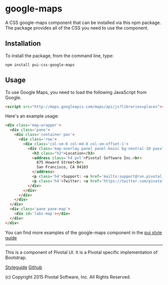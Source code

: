 # google-maps

A CSS google-maps component that can be installed via this npm package. The package provides all of the
CSS you need to use the component.



## Installation

To install the package, from the command line, type:

```
npm install pui-css-google-maps
```

## Usage

To use Google Maps, you need to load the following JavaScript from Google.

```html
<script src="http://maps.googleapis.com/maps/api/js?libraries=places"></script>
```

Here's an example usage:

```html
<div class='map-wrapper'>
  <div class='pane'>
    <div class='container pan'>
      <div class='row'>
        <div class='col-sm-6 col-md-8 col-sm-offset-1'>
          <div class='map-overlay panel panel-basic bg-neutral-10 paxxl'>
            <h3 class="h2">Location</h3>
            <address class='h4 pvl'>Pivotal Software Inc.<br>
              875 Howard Street<br>
              San Francisco, CA 94103
            </address>
            <p class='h4'>Support: <a href='mailto:support@run.pivotal.io'>support@run.pivotal.io</a></p>
            <p class='h4'>Twitter: <a href='https://twitter.com/pivotalws'>@pivotalws</a></p>
          </div>
        </div>
      </div>
    </div>
  </div>
  <div class='pane pane-map'>
    <div id='labs-map'></div>
  </div>
</div>
```

You can find more examples of the google-maps component in the [pui style guide](http://styleguide.pivotal.io/objects.html#map)
  
*****************************************

This is a component of Pivotal UI. It is a Pivotal specific implementation of Bootstrap.

[Styleguide](http://styleguide.pivotal.io)
[Github](https://github.com/pivotal-cf/pivotal-ui)

(c) Copyright 2015 Pivotal Software, Inc. All Rights Reserved.

